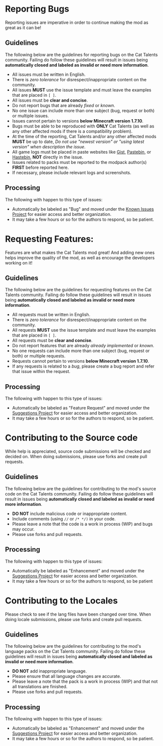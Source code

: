 

# Reporting Bugs
Reporting issues are imperative in order to continue making the mod as great as it can be! 

## Guidelines
The following below are the guidelines for reporting bugs on the Cat Talents community. Failing do follow these guidelines will result in issues being **automatically closed and labeled as invalid or need more information**.
- All issues must be written in English.
- There is *zero tolerance* for disrespect/inappropriate content on the community.
- All issues **MUST** use the issue template and must leave the examples that are placed in `[ ]`.
- All issues must be **clear and concise**.
- Do not report bugs that are already *fixed* or *known*.
- No one issue can include more than one subject (bug, request or both) or multiple issues.
- Issues cannot pertain to versions **below Minecraft version 1.7.10**.
- Bugs must be able to be reproduced with **ONLY** Cat Talents (as well as any other affected mods if there is a compatibility problem).
- At the time of the reporting, Cat Talents and/or any other affected mods **MUST** be up to date, *Do not use "newest version" or "using latest version" when description the issue*.
- All game logs must be placed in paste websites like [Gist](hastebin.com), [Pastebin](hastebin.com), or [Hastebin](hastebin.com), **NOT** directly in the issue.
- Issues related to packs must be reported to the modpack author(s) **FIRST** before reported here.
- If necessary, please include relevant logs and screenshots.

## Processing
The following with happen to this type of issues:
- Automatically be labeled as "Bug" and moved under the [Known Issues Project](https://github.com/SweetRPG/Hotbeanjuice/projects/1) for easier access and better organization.
- It may take a few hours or so for the authors to respond, so be patient.


#  Requesting Features:
Features are what makes the Cat Talents mod great! And adding new ones helps improve the quality of the mod, as well as encourage the developers working on it!

## Guidelines
The following below are the guidelines for requesting features on the Cat Talents community. Failing do follow these guidelines will result in issues being **automatically closed and labeled as invalid or need more information**.
- All requests must be written in English.
- There is *zero tolerance* for disrespect/inappropriate content on the community.
- All requests **MUST** use the issue template and must leave the examples that are placed in `[ ]`.
- All requests must be **clear and concise**.
- Do not report features that are already *already implemented* or *known*.
- No one requests can include more than one subject (bug, request or both) or multiple requests.
- Requests cannot pertain to versions **below Minecraft version 1.7.10**.
- If any requests is related to a *bug*, please create a bug report and refer that issue within the request.


## Processing
The following with happen to this type of issues:
- Automatically be labeled as "Feature Request" and moved under the [Suggestions Project](https://github.com/SweetRPG/Hotbeanjuice/projects/2) for easier access and better organization.
- It may take a few hours or so for the authors to respond, so be patient.


# Contributing to the Source code
While help is appreciated, source code submissions will be checked and decided on. When doing submissions, please use forks and create pull requests.

## Guidelines
The following below are the guidelines for contributing to the mod's source code on the Cat Talents community. Failing do follow these guidelines will result in issues being **automatically closed and labeled as invalid or need more information**.
- **DO NOT** include malicious code or inappropriate content.
- Include comments (using `//` or `/* */)` in your code.
- Please leave a note that the code is a work in process (WIP) and bugs may occur.
- Please use forks and pull requests.

## Processing
The following with happen to this type of issues:
- Automatically be labeled as "Enhancement" and moved under the [Suggestions Project](https://github.com/SweetRPG/Hotbeanjuice/projects/2) for easier access and better organization.
- It may take a few hours or so for the authors to respond, so be patient

# Contributing to the Locales
Please check to see if the lang files have been changed over time. When doing locale submissions, please use forks and create pull requests.

## Guidelines
The following below are the guidelines for contributing to the mod's language packs on the Cat Talents community. Failing do follow these guidelines will result in issues being **automatically closed and labeled as invalid or need more information**.
- **DO NOT** add inappropriate language.
- Please ensure that all language changes are accurate.
- Please leave a note that the pack is a work in process (WIP) and that not all translations are finished.
- Please use forks and pull requests.

## Processing
The following with happen to this type of issues:
- Automatically be labeled as "Enhancement" and moved under the [Suggestions Project](https://github.com/SweetRPG/Hotbeanjuice/projects/2) for easier access and better organization.
- It may take a few hours or so for the authors to respond, so be patient.
